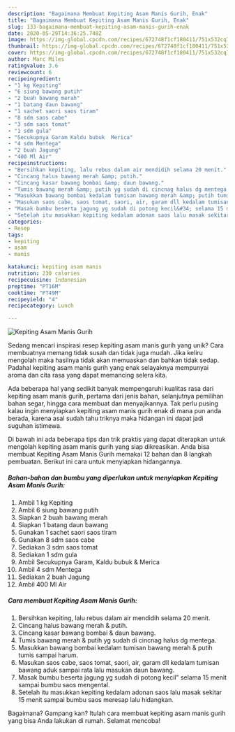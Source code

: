 ```yaml
---
description: "Bagaimana Membuat Kepiting Asam Manis Gurih, Enak"
title: "Bagaimana Membuat Kepiting Asam Manis Gurih, Enak"
slug: 133-bagaimana-membuat-kepiting-asam-manis-gurih-enak
date: 2020-05-29T14:36:25.748Z
image: https://img-global.cpcdn.com/recipes/672748f1cf180411/751x532cq70/kepiting-asam-manis-gurih-foto-resep-utama.jpg
thumbnail: https://img-global.cpcdn.com/recipes/672748f1cf180411/751x532cq70/kepiting-asam-manis-gurih-foto-resep-utama.jpg
cover: https://img-global.cpcdn.com/recipes/672748f1cf180411/751x532cq70/kepiting-asam-manis-gurih-foto-resep-utama.jpg
author: Marc Miles
ratingvalue: 3.6
reviewcount: 6
recipeingredient:
- "1 kg Kepiting"
- "6 siung bawang putih"
- "2 buah bawang merah"
- "1 batang daun bawang"
- "1 sachet saori saos tiram"
- "8 sdm saos cabe"
- "3 sdm saos tomat"
- "1 sdm gula"
- "Secukupnya Garam Kaldu bubuk  Merica"
- "4 sdm Mentega"
- "2 buah Jagung"
- "400 Ml Air"
recipeinstructions:
- "Bersihkan kepiting, lalu rebus dalam air mendidih selama 20 menit."
- "Cincang halus bawang merah &amp; putih."
- "Cincang kasar bawang bombai &amp; daun bawang."
- "Tumis bawang merah &amp; putih yg sudah di cincnag halus dg mentega."
- "Masukkan bawang bombai kedalam tumisan bawang merah &amp; putih tumis sampai harum."
- "Masukan saos cabe, saos tomat, saori, air, garam dll kedalam tumisan bawang aduk sampai rata lalu masukan daun bawang."
- "Masak bumbu beserta jagung yg sudah di potong kecil&#34; selama 15 menit sampai bumbu saos mengental."
- "Setelah itu masukkan kepiting kedalam adonan saos lalu masak sekitar 15 menit sampai bumbu saos meresap lalu hidangkan."
categories:
- Resep
tags:
- kepiting
- asam
- manis

katakunci: kepiting asam manis 
nutrition: 230 calories
recipecuisine: Indonesian
preptime: "PT16M"
cooktime: "PT49M"
recipeyield: "4"
recipecategory: Lunch

---
```



![Kepiting Asam Manis Gurih](https://img-global.cpcdn.com/recipes/672748f1cf180411/751x532cq70/kepiting-asam-manis-gurih-foto-resep-utama.jpg)

Sedang mencari inspirasi resep kepiting asam manis gurih yang unik? Cara membuatnya memang tidak susah dan tidak juga mudah. Jika keliru mengolah maka hasilnya tidak akan memuaskan dan bahkan tidak sedap. Padahal kepiting asam manis gurih yang enak selayaknya mempunyai aroma dan cita rasa yang dapat memancing selera kita.

Ada beberapa hal yang sedikit banyak mempengaruhi kualitas rasa dari kepiting asam manis gurih, pertama dari jenis bahan, selanjutnya pemilihan bahan segar, hingga cara membuat dan menyajikannya. Tak perlu pusing kalau ingin menyiapkan kepiting asam manis gurih enak di mana pun anda berada, karena asal sudah tahu triknya maka hidangan ini dapat jadi suguhan istimewa.




Di bawah ini ada beberapa tips dan trik praktis yang dapat diterapkan untuk mengolah kepiting asam manis gurih yang siap dikreasikan. Anda bisa membuat Kepiting Asam Manis Gurih memakai 12 bahan dan 8 langkah pembuatan. Berikut ini cara untuk menyiapkan hidangannya.

<!--inarticleads1-->

##### Bahan-bahan dan bumbu yang diperlukan untuk menyiapkan Kepiting Asam Manis Gurih:

1. Ambil 1 kg Kepiting
1. Ambil 6 siung bawang putih
1. Siapkan 2 buah bawang merah
1. Siapkan 1 batang daun bawang
1. Gunakan 1 sachet saori saos tiram
1. Gunakan 8 sdm saos cabe
1. Sediakan 3 sdm saos tomat
1. Sediakan 1 sdm gula
1. Ambil Secukupnya Garam, Kaldu bubuk &amp; Merica
1. Ambil 4 sdm Mentega
1. Sediakan 2 buah Jagung
1. Ambil 400 Ml Air




<!--inarticleads2-->

##### Cara membuat Kepiting Asam Manis Gurih:

1. Bersihkan kepiting, lalu rebus dalam air mendidih selama 20 menit.
1. Cincang halus bawang merah &amp; putih.
1. Cincang kasar bawang bombai &amp; daun bawang.
1. Tumis bawang merah &amp; putih yg sudah di cincnag halus dg mentega.
1. Masukkan bawang bombai kedalam tumisan bawang merah &amp; putih tumis sampai harum.
1. Masukan saos cabe, saos tomat, saori, air, garam dll kedalam tumisan bawang aduk sampai rata lalu masukan daun bawang.
1. Masak bumbu beserta jagung yg sudah di potong kecil&#34; selama 15 menit sampai bumbu saos mengental.
1. Setelah itu masukkan kepiting kedalam adonan saos lalu masak sekitar 15 menit sampai bumbu saos meresap lalu hidangkan.




Bagaimana? Gampang kan? Itulah cara membuat kepiting asam manis gurih yang bisa Anda lakukan di rumah. Selamat mencoba!
